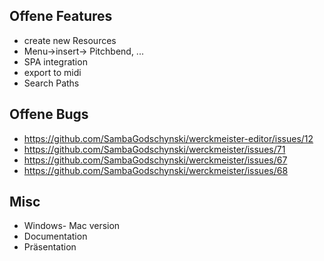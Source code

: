 ## Offene Features
 * create new Resources
 * Menu->insert-> Pitchbend, ...
 * SPA integration
 * export to midi
 * Search Paths
 
## Offene Bugs
 * https://github.com/SambaGodschynski/werckmeister-editor/issues/12
 * https://github.com/SambaGodschynski/werckmeister/issues/71
 * https://github.com/SambaGodschynski/werckmeister/issues/67
 * https://github.com/SambaGodschynski/werckmeister/issues/68
## Misc
 * Windows- Mac version
 * Documentation
 * Präsentation
